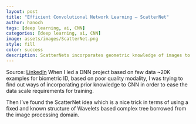 ```yaml
---
layout: post
title: "Efficient Convolutional Network Learning — ScatterNet" 
author: hanoch
tags: [deep learning, ai, CNN]
categories: [deep learning, ai, CNN]
image: assets/images/ScatterNet.png
style: fill
color: success
description: ScatterNets incorporates geometric knowledge of images to produce discriminative and invariant features. The same outcome as CNN's first layers hold.
---
```


Source: [LinkedIn](https://www.linkedin.com/feed/update/urn:li:activity:7244236722761338880)
When I led a DNN project based on few data ~20K examples for biometric ID, based on poor quality modality, 
I was trying to find out ways of incorporating prior knowledge to CNN in order to ease the data scale 
requirements for training. 

Then I’ve found the ScatterNet idea which is a nice trick in terms of using a fixed and known 
structure of Wavelets based complex tree borrowed from the image processing domain.

